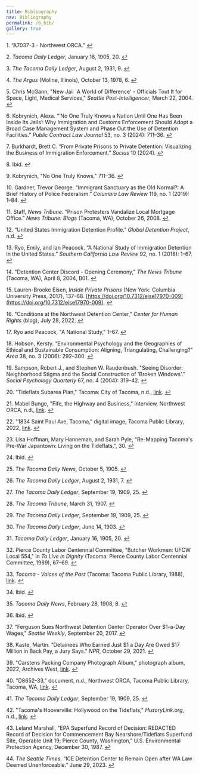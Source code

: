 ```yaml
---
title: Bibliography
nav: Bibliography
permalink: /6_bib/
gallery: true
---
```


<a id="ref1"></a>1. “A7037-3 - Northwest ORCA.” [↩](/1_intro/#cite1)  

<a id="ref2"></a>2. *Tacoma Daily Ledger*, January 16, 1905, 20. [↩](/1_intro/#cite2)  

<a id="ref3"></a>3. *The Tacoma Daily Ledger*, August 2, 1931, 9. [↩](/1_intro/#cite3)  

<a id="ref4"></a>4. *The Argus* (Moline, Illinois), October 13, 1978, 6. [↩](/1_intro/#ref4)  

<a id="ref5"></a>5. Chris McGann, "New Jail `A World of Difference' - Officials Tout It for Space, Light, Medical Services," *Seattle Post-Intelligencer*, March 22, 2004. [↩](/1_intro/#cite5)  

<a id="ref6"></a>6. Kobrynich, Alexa. “‘No One Truly Knows a Nation Until One Has Been Inside Its Jails’: Why Immigration and Customs Enforcement Should Adopt a Broad Case Management System and Phase Out the Use of Detention Facilities.” *Public Contract Law Journal* 53, no. 3 (2024): 711–36. [↩](/2_nwdc/#cite6)  

<a id="ref7"></a>7. Burkhardt, Brett C. “From Private Prisons to Private Detention: Visualizing the Business of Immigration Enforcement.” *Socius* 10 (2024). [↩](/2_nwdc/#cite7)  

<a id="ref8"></a>8. Ibid. [↩](/2_nwdc/#cite8)  

<a id="ref9"></a>9. Kobrynich, "No One Truly Knows," 711–36. [↩](/2_nwdc/#cite9)  

<a id="ref10"></a>10. Gardner, Trevor George. “Immigrant Sanctuary as the Old Normal?: A Brief History of Police Federalism.” *Columbia Law Review* 119, no. 1 (2019): 1–84. [↩](/2_nwdc/#cite10)  

<a id="ref11"></a>11. Staff, *News Tribune*. “Prison Protesters Vandalize Local Mortgage Office.” *News Tribune: Blogs* (Tacoma, WA), October 26, 2008. [↩](/2_nwdc/#cite11)  

<a id="ref12"></a>12. “United States Immigration Detention Profile.” *Global Detention Project*, n.d. [↩](/2_nwdc/#cite12)  

<a id="ref13"></a>13. Ryo, Emily, and Ian Peacock. “A National Study of Immigration Detention in the United States.” *Southern California Law Review* 92, no. 1 (2018): 1–67. [↩](/2_nwdc/#cite13)  

<a id="ref14"></a>14. "Detention Center Discord - Opening Ceremony," *The News Tribune* (Tacoma, WA), April 8, 2004, B01. [↩](/2_nwdc/#cite14)  

<a id="ref15"></a>15. Lauren-Brooke Eisen, *Inside Private Prisons* (New York: Columbia University Press, 2017), 137–68. [https://doi.org/10.7312/eise17970-009](https://doi.org/10.7312/eise17970-009). [↩](/2_nwdc/#cite15)  

<a id="ref16"></a>16. "Conditions at the Northwest Detention Center," *Center for Human Rights* (blog), July 28, 2022. [↩](/2_nwdc/#cite16)  

<a id="ref17"></a>17. Ryo and Peacock, "A National Study," 1–67. [↩](/2_nwdc/#cite17)  

<a id="ref18"></a>18. Hobson, Kersty. “Environmental Psychology and the Geographies of Ethical and Sustainable Consumption: Aligning, Triangulating, Challenging?” *Area* 38, no. 3 (2006): 292–300. [↩](/3_tideflats/#cite18)  

<a id="ref19"></a>19. Sampson, Robert J., and Stephen W. Raudenbush. "Seeing Disorder: Neighborhood Stigma and the Social Construction of 'Broken Windows'." *Social Psychology Quarterly* 67, no. 4 (2004): 319–42. [↩](/3_tideflats/#cite19)  

<a id="ref20"></a>20. "Tideflats Subarea Plan," Tacoma: City of Tacoma, n.d., [link](https://www.cityoftacoma.org/government/city_departments/planning_and_development_services/planning_services/current_initiatives_and_projects/tideflats_subarea_plan). [↩](/3_tideflats/#cite20)  

<a id="ref21"></a>21. Mabel Bunge, "Fife, the Highway and Business," interview, Northwest ORCA, n.d., [link](https://northwestroom.tacomalibrary.org/index.php/fife-the-highway-and-business-mabel-bunge-interview-no-51-tape-no-1). [↩](/3_tideflats/#cite21)  

<a id="ref22"></a>22. "1834 Saint Paul Ave, Tacoma," digital image, Tacoma Public Library, 2022, [link](https://tacomalibrary.contentdm.oclc.org/digital/collection/p17061coll1/id/86683/). [↩](/3_tideflats/#cite22)  

<a id="ref23"></a>23. Lisa Hoffman, Mary Hanneman, and Sarah Pyle, "Re-Mapping Tacoma's Pre-War Japantown: Living on the Tideflats,", 30. [↩](/3_tideflats/#cite23)  

<a id="ref24"></a>24. Ibid. [↩](/3_tideflats/#cite24)  

<a id="ref25"></a>25. *The Tacoma Daily News*, October 5, 1905. [↩](/3_tideflats/#cite25)  

<a id="ref26"></a>26. *The Tacoma Daily Ledger*, August 2, 1931, 7. [↩](/1_intro/#cite26)  

<a id="ref27"></a>27. *The Tacoma Daily Ledger*, September 19, 1909, 25. [↩](/1_intro/#cite27)  

<a id="ref28"></a>28. *The Tacoma Tribune*, March 31, 1907. [↩](/1_intro/#cite28)  

<a id="ref29"></a>29. *The Tacoma Daily Ledger*, September 19, 1909, 25. [↩](/1_intro/#cite29)  

<a id="ref30"></a>30. *The Tacoma Daily Ledger*, June 14, 1903. [↩](/1_intro/#cite30)  

<a id="ref31"></a>31. *Tacoma Daily Ledger*, January 16, 1905, 20. [↩](/1_intro/#cite31)  

<a id="ref32"></a>32. Pierce County Labor Centennial Committee, "Butcher Workmen: UFCW Local 554," in *To Live in Dignity* (Tacoma: Pierce County Labor Centennial Committee, 1989), 67–69. [↩](/1_intro/#cite32)  

<a id="ref33"></a>33. *Tacoma - Voices of the Past* (Tacoma: Tacoma Public Library, 1988), [link](http://archive.org/details/B-001-014-607). [↩](/1_intro/#cite33)  

<a id="ref34"></a>34. Ibid. [↩](/1_intro/#cite34)  

<a id="ref35"></a>35. *Tacoma Daily News*, February 28, 1908, 8. [↩](/1_intro/#cite35)  

<a id="ref36"></a>36. Ibid. [↩](/1_intro/#cite36)  

<a id="ref37"></a>37. "Ferguson Sues Northwest Detention Center Operator Over $1-a-Day Wages," *Seattle Weekly*, September 20, 2017. [↩](/1_intro/#cite37)  

<a id="ref38"></a>38. Kaste, Martin. “Detainees Who Earned Just $1 a Day Are Owed $17 Million in Back Pay, a Jury Says.” *NPR*, October 29, 2021. [↩](/1_intro/#cite38)  

<a id="ref39"></a>39. "Carstens Packing Company Photograph Album," photograph album, 2022, Archives West, [link](https://archiveswest.orbiscascade.org/ark:/80444/xv98272). [↩](/1_intro/#cite39)  

<a id="ref40"></a>40. "D8652-33," document, n.d., Northwest ORCA, Tacoma Public Library, Tacoma, WA, [link](https://northwestroom.tacomalibrary.org/index.php/d8652-33). [↩](/1_intro/#cite40)  

<a id="ref41"></a>41. *The Tacoma Daily Ledger*, September 19, 1909, 25. [↩](/1_intro/#cite41)  

<a id="ref42"></a>42. "Tacoma's Hooverville: Hollywood on the Tideflats," *HistoryLink.org*, n.d., [link](https://www.historylink.org/File/22604). [↩](/1_intro/#cite42)  

<a id="ref43"></a>43. Leland Marshall, "EPA Superfund Record of Decision: REDACTED Record of Decision for Commencement Bay Nearshore/Tideflats Superfund Site, Operable Unit 19; Pierce County, Washington," U.S. Environmental Protection Agency, December 30, 1987. [↩](/1_intro/#cite43)  

<a id="ref44"></a>44. *The Seattle Times*. “ICE Detention Center to Remain Open after WA Law Deemed Unenforceable.” June 29, 2023. [↩](/1_intro/#cite44)   

